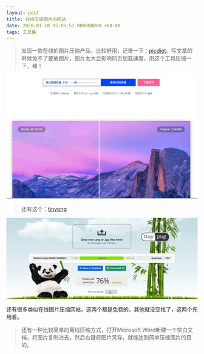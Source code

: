 ```yaml
---
layout: post
title: 在线压缩图片的网站
date: 2020-01-10 15:05:57.000000000 +08:00
tags: 工具集
---
```


>发现一款在线的图片压缩产品，比较好用，记录一下：[picdiet](https://www.picdiet.com/zh-cn)。写文章的时候免不了要放图片，图片太大会影响网页加载速度，用这个工具压缩一下，棒！

![picdiet.jpg](/assets/images/2020-01/picdiet.jpg)

> 还有这个：[tinypng](https://tinypng.com)

![tiny.png](/assets/images/2020-01/tinypng.jpg)


还有很多类似在线图片压缩网站，这两个都是免费的。其他就没空找了，这两个先用着。


>还有一种比较简单的离线压缩方式，打开Microsoft Word新建一个空白文档，将图片复制进去，然后右键将图片另存，就能达到简单压缩图片的目的。

